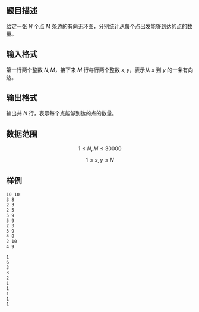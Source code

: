 ## 题目描述

给定一张 $N$ 个点 $M$ 条边的有向无环图，分别统计从每个点出发能够到达的点的数量。

## 输入格式

第一行两个整数 $N,M$，接下来 $M$ 行每行两个整数 $x,y$，表示从 $x$ 到 $y$ 的一条有向边。

## 输出格式

输出共 $N$ 行，表示每个点能够到达的点的数量。

## 数据范围

$$1 \leq N,M \leq 30000$$

$$1 \leq x,y \leq N$$

## 样例

```input1
10 10
3 8
2 3
2 5
5 9
5 9
2 3
3 9
4 8
2 10
4 9
```

```output1
1
6
3
3
2
1
1
1
1
1
```

